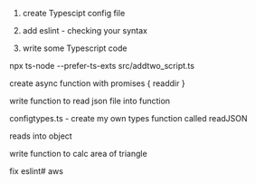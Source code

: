 1. create Typescipt config file 

2. add eslint - checking your syntax

3. write some Typescript code

npx ts-node --prefer-ts-exts src/addtwo_script.ts

create async function with promises {
readdir
}

write function to read json file into function

configtypes.ts - create my own types
function called readJSON

reads into object


write function to calc area of triangle

fix eslint#   a w s  
 